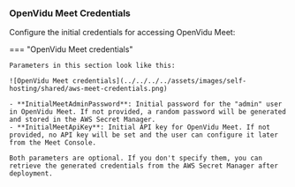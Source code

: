 ### OpenVidu Meet Credentials

Configure the initial credentials for accessing OpenVidu Meet:

=== "OpenVidu Meet credentials"

    Parameters in this section look like this:

    ![OpenVidu Meet credentials](../../../../assets/images/self-hosting/shared/aws-meet-credentials.png)

    - **InitialMeetAdminPassword**: Initial password for the "admin" user in OpenVidu Meet. If not provided, a random password will be generated and stored in the AWS Secret Manager.
    - **InitialMeetApiKey**: Initial API key for OpenVidu Meet. If not provided, no API key will be set and the user can configure it later from the Meet Console.

    Both parameters are optional. If you don't specify them, you can retrieve the generated credentials from the AWS Secret Manager after deployment.
